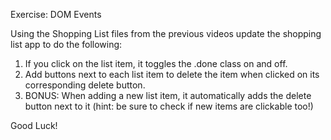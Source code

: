 Exercise: DOM Events

Using the Shopping List files from the previous videos update the shopping list app to do the following:

1. If you click on the list item, it toggles the .done class on and off.
2. Add buttons next to each list item to delete the item when clicked on its corresponding delete button.
3. BONUS: When adding a new list item, it automatically adds the delete button next to it (hint: be sure to check if new items are clickable too!)

Good Luck!